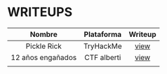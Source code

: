 # WRITEUPS


| Nombre      | Plataforma | Writeup                                                                               |                
|:-------------:|:------------:|:---------------------------------------------------------------------------------------:|
| Pickle Rick | TryHackMe  | [view](https://github.com/alejandrosanchezman/writeups/blob/main/PDF/pickle-rick.pdf) |
|    12 años engañados    |     CTF alberti       | [view](https://github.com/alejandrosanchezman/writeups/blob/main/PDF/Pentest_securemachine.ctb.pdf) |
|             |            |                                                                                       |
